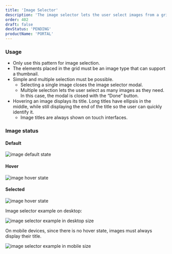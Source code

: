 ```yaml
---
title: 'Image Selector'
description: 'The image selector lets the user select images from a grid, prioritizing over other metadata.'
order: 402
draft: false
devStatus: 'PENDING'
productName: 'PORTAL'
---
```


### Usage

-   Only use this pattern for image selection.
-   The elements placed in the grid must be an image type that can support a thumbnail.
-   Simple and multiple selection must be possible.
    -   Selecting a single image closes the image selector modal.
    -   Multiple selection lets the user select as many images as they need. In this case, the modal is closed with the “Done” button.
-   Hovering an image displays its title. Long titles have ellipsis in the middle, while still displaying the end of the title so the user can quickly identify it.
    -   Image titles are always shown on touch interfaces.

### Image status

#### Default

![image default state](/images/lexicon/ImageSelectorImageDefault.jpg)

#### Hover

![image hover state](/images/lexicon/ImageSelectorImageHover.jpg)

#### Selected

![image hover state](/images/lexicon/ImageSelectorImageSelected.jpg)

Image selector example on desktop:

![image selector example in desktop size](/images/lexicon/ImageSelector.jpg)

On mobile devices, since there is no hover state, images must always display their title.

![image selector example in mobile size](/images/lexicon/ImageSelectorMobile.jpg)
